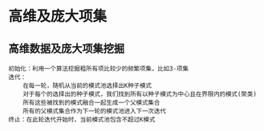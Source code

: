 # 高维及庞大项集

## 高维数据及庞大项集挖掘

```text
初始化：利用一个算法挖掘粗所有项比较少的频繁项集，比如3-项集
迭代：
    在每一轮，随机从当前的模式池选择出K种子模式
    对于每个的选择出的种子模式，我们找到所有以种子模式为中心且在界限内的模式(聚类)
    所有这些被找到的模式融合一起生成一个父模式集合
    所有的父模式集合作为下一轮的模式池进入下一次迭代
终止：在此轮迭代开始时，当前模式池包含不超过K模式
```

